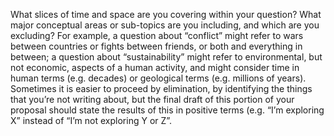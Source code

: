 What slices of time and space are you covering within your question? What major conceptual areas or sub-topics are you including, and which are you excluding? For example, a question about “conflict” might refer to wars between countries or fights between friends, or both and everything in between; a question about “sustainability” might refer to environmental, but not economic, aspects of a human activity, and might consider time in human terms \(e.g. decades\) or geological terms \(e.g. millions of years\). Sometimes it is easier to proceed by elimination, by identifying the things that you’re not writing about, but the final draft of this portion of your proposal should state the results of this in positive terms \(e.g. “I’m exploring X” instead of “I’m not exploring Y or Z”.

